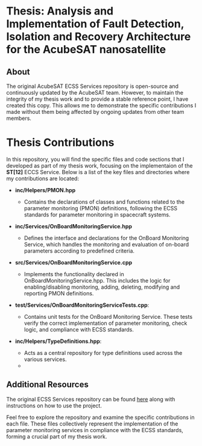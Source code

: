 # Thesis: Analysis and Implementation of Fault Detection, Isolation and Recovery Architecture for the AcubeSAT nanosatellite

## About
The original AcubeSAT ECSS Services repository is open-source and continuously updated by the AcubeSAT team. However, to maintain the integrity of my thesis work and to provide a stable reference point, I have created this copy. This allows me to demonstrate the specific contributions I made without them being affected by ongoing updates from other team members.

# Thesis Contributions
In this repository, you will find the specific files and code sections that I developed as part of my thesis work, focusing on the implementaion of the **ST[12]** ECCS Service. Below is a list of the key files and directories where my contributions are located:

- **inc/Helpers/PMON.hpp​**
  - Contains the declarations of classes and functions related to the parameter monitoring (PMON) definitions, following the ECSS standards for parameter monitoring in spacecraft systems.

- **inc/Services/OnBoardMonitoringService.hpp​**
  - Defines the interface and declarations for the OnBoard Monitoring Service, which handles the monitoring and evaluation of on-board parameters according to predefined criteria.  

- **src/Services/OnBoardMonitoringService.cpp​**
  - Implements the functionality declared in OnBoardMonitoringService.hpp. This includes the logic for enabling/disabling monitoring, adding, deleting, modifying and reporting PMON definitions.

- **test/Services/OnBoardMonitoringServiceTests.cpp​**:
  - Contains unit tests for the OnBoard Monitoring Service. These tests verify the correct implementation of parameter monitoring, check logic, and compliance with ECSS standards.

- **inc/Helpers/TypeDefinitions.hpp**:
  - Acts as a central repository for type definitions used across the various services.
  - 
## Additional Resources
The original ECSS Services repository can be found [here](https://gitlab.com/acubesat/obc/ecss-services) along with instructions on how to use the project.

Feel free to explore the repository and examine the specific contributions in each file. These files collectively represent the implementation of the parameter monitoring services in compliance with the ECSS standards, forming a crucial part of my thesis work.
